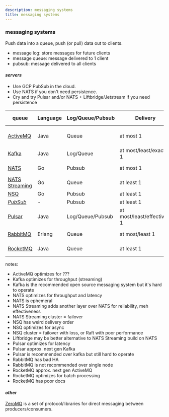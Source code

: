 ```yaml
---
description: messaging systems
title: messaging systems
---
```


### messaging systems

Push data into a queue, push (or pull) data out to clients.

- message log: store messages for future clients
- message queue: message delivered to 1 client
- pubsub: message delivered to all clients

#### _servers_

- Use GCP PubSub in the cloud.
- Use NATS if you don't need persistence.
- Cry and try Pulsar and/or NATS + Liftbridge/Jetstream if you need persistence

| queue                   | Language | Log/Queue/Pubsub | Delivery                    | Retention | Protocols                            | Operation modes | License    |
| ----------------------- | -------- | ---------------- | --------------------------- | --------- | ------------------------------------ | --------------- | ---------- |
| [ActiveMQ][activemq]    | Java     | Queue            | at most 1                   | no        | AMQP, HornetQ, MQTT, OpenWire, STOMP | cluster         | Apache 2.0 |
| [Kafka][kafka]          | Java     | Log/Queue        | at most/least/exactly 1     | yes       | Kafka                                | cluster         | Apache 2.0 |
| [NATS][nats]            | Go       | Pubsub           | at most 1                   | no        | NATS                                 | single          | Apache 2.0 |
| [NATS Streaming][natss] | Go       | Queue            | at least 1                  | yes       | NATS Streaming                       | cluster         | Apache 2.0 |
| [NSQ][nsq]              | Go       | Pubsub           | at least 1                  | no        | NSQ                                  | cluster         | MIT        |
| _[PubSub][pubsub]_      | -        | Pubsub           | at least 1                  | no        | HTTP, GRPC                           | hosted          | -          |
| [Pulsar][pulsar]        | Java     | Log/Queue/Pubsub | at most/least/effectively 1 | yes       | Pulsar                               | cluster         | Apache 2.0 |
| [RabbitMQ][rabbitmq]    | Erlang   | Queue            | at most/least 1             | yes       | AMQP, HTTP,MQTT,STOMP                | cluster         | MPL 1.1    |
| [RocketMQ][rocketmq]    | Java     | Queue            | at least 1                  | no        | RocketMQ, JMS, OpenMessaging         | cluster         | Apache 2.0 |

[activemq]: https://github.com/apache/activemq
[kafka]: https://github.com/apache/kafka
[nats]: https://github.com/nats-io/nats-server
[natss]: https://github.com/nats-io/nats-streaming-server
[nsq]: https://github.com/nsqio/nsq
[pubsub]: https://cloud.google.com/pubsub
[pulsar]: https://github.com/apache/pulsar
[rabbitmq]: https://github.com/rabbitmq/rabbitmq-server
[rocketmq]: https://github.com/apache/rocketmq

notes:

- ActiveMQ optimizes for ???
- Kafka optimizes for throughput (streaming)
- Kafka is the recommended open source messaging system but it's hard to operate
- NATS optimizes for throughput and latency
- NATS is ephemeral
- NATS Streaming adds another layer over NATS for reliability, meh effectiveness
- NATS Streaming cluster = failover
- NSQ has weird delivery order
- NSQ optimizes for async
- NSQ cluster = failover with loss, or Raft with poor performance
- Liftbridge may be better alternative to NATS Streaming build on NATS
- Pulsar optimizes for latency
- Pulsar approx. next gen Kafka
- Pulsar is recommended over kafka but still hard to operate
- RabbitMQ has bad HA
- RabbitMQ is not recommended over single node
- RocketMQ approx. next gen ActiveMQ
- RocketMQ optimizes for batch processing
- RocketMQ has poor docs

#### _other_

[ZeroMQ][zeromq] is a set of protocol/libraries for direct messaging between producers/consumers.

[zeromq]: https://github.com/zeromq
